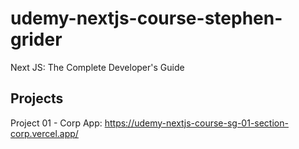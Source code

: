 # udemy-nextjs-course-stephen-grider
 Next JS: The Complete Developer's Guide


## Projects

Project 01 - Corp App: https://udemy-nextjs-course-sg-01-section-corp.vercel.app/